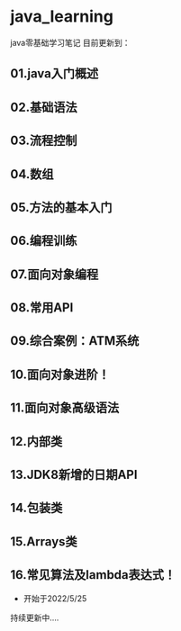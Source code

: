 # java_learning
java零基础学习笔记 目前更新到：
## 01.java入门概述
## 02.基础语法
## 03.流程控制
## 04.数组
## 05.方法的基本入门
## 06.编程训练
## 07.面向对象编程
## 08.常用API
## 09.综合案例：ATM系统
## 10.面向对象进阶！
## 11.面向对象高级语法
## 12.内部类
## 13.JDK8新增的日期API
## 14.包装类
## 15.Arrays类
## 16.常见算法及lambda表达式！
* 开始于2022/5/25

持续更新中....
